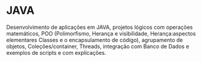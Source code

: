 # JAVA
 Desenvolvimento de aplicações em JAVA, projetos lógicos com operações matemáticos, POO (Polimorfismo, Herança e visibilidade, Herança:aspectos elementares Classes e o encapsulamento de código), agrupamento de objetos, Coleções/container, Threads, integração com Banco de Dados e exemplos de scripts e com explicações. 
